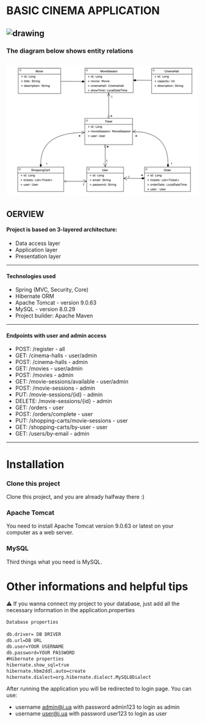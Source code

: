 # BASIC CINEMA APPLICATION
![drawing](https://cdn.pixabay.com/photo/2016/11/16/11/29/coupon-1828620_960_720.png)
---
### The diagram below shows entity relations
![pic](src/main/resources/images/Cinema_Entities.png)
---
## OERVIEW
#### Project is based on 3-layered architecture:
- Data access layer
- Application layer
- Presentation layer
---
#### Technologies used
- Spring (MVC, Security, Сore)
- Hibernate ORM
- Apache Tomcat - version 9.0.63
- MySQL - version 8.0.29
- Project builder: Apache Maven
---
#### Endpoints with user and admin access

- POST: /register - all
- GET: /cinema-halls - user/admin
- POST: /cinema-halls - admin
- GET: /movies - user/admin
- POST: /movies - admin
- GET: /movie-sessions/available - user/admin
- POST: /movie-sessions - admin
- PUT: /movie-sessions/{id} - admin
- DELETE: /movie-sessions/{id} - admin
- GET: /orders - user
- POST: /orders/complete - user
- PUT: /shopping-carts/movie-sessions - user
- GET: /shopping-carts/by-user - user
- GET: /users/by-email - admin
---
# Installation

### **Clone this project**

Сlone this project, and you are already halfway there :)

### **Apache Tomcat**

You need to install Apache Tomcat version 9.0.63 or latest on your computer as a web server.

### **MySQL**

Third things what you need is MySQL.

# Other informations and helpful tips

⚠️ If you wanna connect my project to your database, just add all the necessary information in the application.properties


```
Database properties

db.driver= DB DRIVER
db.url=DB URL
db.user=YOUR USERNAME
db.password=YOUR PASSWORD
#Hibernate properties
hibernate.show_sql=true
hibernate.hbm2ddl.auto=create
hibernate.dialect=org.hibernate.dialect.MySQL8Dialect
```
After running the application you will be redirected to login page. You can use:
- username admin@i.ua with password admin123 to login as admin
- username user@i.ua with password user123 to login as user